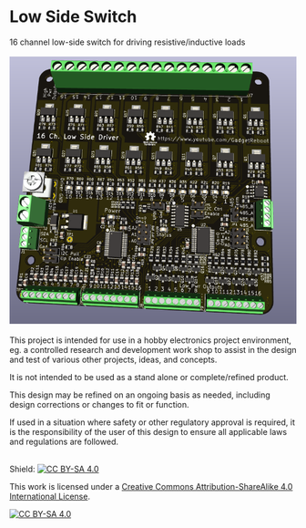 # Low Side Switch
16 channel low-side switch for driving resistive/inductive loads<br><br>
![pcb](pcb-3D.png)<br><br>
This project is intended for use in a hobby electronics project environment, eg. a controlled research and development work shop to assist in the design and test of various other projects, ideas, and concepts.

It is not intended to be used as a stand alone or complete/refined product.

This design may be refined on an ongoing basis as needed, including design corrections or changes to fit or function.

If used in a situation where safety or other regulatory approval is required, it is the responsibility of the user of this design to ensure all applicable laws and regulations are followed.<br><br>

Shield: [![CC BY-SA 4.0][cc-by-sa-shield]][cc-by-sa]

This work is licensed under a
[Creative Commons Attribution-ShareAlike 4.0 International License][cc-by-sa].

[![CC BY-SA 4.0][cc-by-sa-image]][cc-by-sa]

[cc-by-sa]: http://creativecommons.org/licenses/by-sa/4.0/
[cc-by-sa-image]: https://licensebuttons.net/l/by-sa/4.0/88x31.png
[cc-by-sa-shield]: https://img.shields.io/badge/License-CC%20BY--SA%204.0-lightgrey.svg


